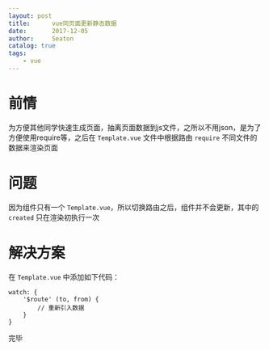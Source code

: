 ```yaml
---
layout: post
title:      vue同页面更新静态数据
date:       2017-12-05
author:     Seaton
catalog: true
tags:
    - vue
---
```


# 前情

为方便其他同学快速生成页面，抽离页面数据到js文件，之所以不用json，是为了方便使用require等，之后在 `Template.vue` 文件中根据路由 `require`
不同文件的数据来渲染页面

# 问题

因为组件只有一个 `Template.vue`，所以切换路由之后，组件并不会更新，其中的 `created` 只在渲染初执行一次

# 解决方案

在 `Template.vue` 中添加如下代码：

    watch: {
        '$route' (to, from) {
            // 重新引入数据
        }
    }
    
完毕